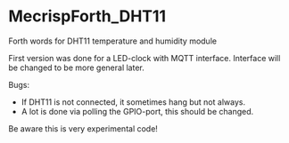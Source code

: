 # MecrispForth_DHT11
Forth words for DHT11 temperature and humidity module

First version was done for a LED-clock with MQTT interface. Interface will be changed to be more general later. 

Bugs:
- If DHT11 is not connected, it sometimes hang but not always.
- A lot is done via polling the GPIO-port, this should be changed. 

Be aware this is very experimental code!
